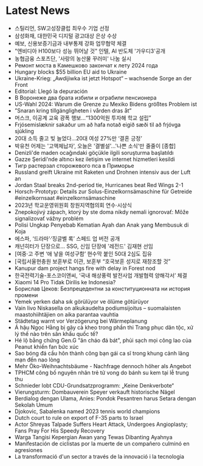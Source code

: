 # Latest News
-  스틸리언, SW고성장클럽 최우수 기업 선정
-  삼성화재, 대한민국 디지털 광고대상 은상 수상
-  예보, 신용보증기금과 내부통제 강화 업무협약 체결
-  "엔비디아 H100보다 성능 뛰어날 것" 인텔, AI 반도체 '가우디3'공개
-  농협금융 스포츠단, '사랑의 농산물 꾸러미' 나눔 실시
-  Ремонт моста в Камешково закончат к лету 2024 года
-  Hungary blocks $55 billion EU aid to Ukraine
-  Ukraine-Krieg: „Awdijiwka ist jetzt Hotspot“ – wachsende Sorge an der Front
-  Editorial: Llegó la depuración
-  В Воронеже два брата избили и ограбили пенсионера
-  US-Wahl 2024: Warum die Grenze zu Mexiko Bidens größtes Problem ist
-  ”Snaran kring tillgängligheten i vården dras åt”
-  머스크, 이공계 교육 광폭 행보…“1300억원 투자해 학교 설립”
-  Frjósemislæknir sakaður um að hafa notað eigið sæði til að frjóvga sjúkling
-  20대 소득 줄고 빚 늘었다…20대 여성 27%만 ‘결혼 긍정’
-  박유천 어제는 '고액체납자', 오늘은 '결별설'…'나쁜 소식'만 줄줄이 [종합]
-  Denizli'de maden ocağındaki göçükle ilgili soruşturma başlatıldı
-  Gazze Şeridi'nde altıncı kez iletişim ve internet hizmetleri kesildi
-  Тигр растерзал сторожевого пса в Приморье
-  Russland greift Ukraine mit Raketen und Drohnen intensiv aus der Luft an
-  Jordan Staal breaks 2nd-period tie, Hurricanes beat Red Wings 2-1
-  Horsch-Prototyp: Details zur Solus-Einzelkornsämaschine für Getreide #einzelkornsaat #einzelkornsämaschine
-  2023년 학교운영위원회 창원지역협의회 연수·시상식
-  Znepokojivý zápach, ktorý by ste doma nikdy nemali ignorovať: Môže signalizovať vážny problém
-  Polisi Ungkap Penyebab Kematian Ayah dan Anak yang Membusuk di Koja
-  에스파, ‘드라마’·‘징글벨 록’ 스페드 업 버전 공개
-  캐넌히터가 단장으로… SSG, 신임 단장에 '레전드' 김재현 선임
-  [여중·고 주변 ‘애 낳을 여성구함’ 현수막 붙인 50대 2심도 집유
-  [국립서울현충원 보훈부로 이관, 보훈부 “호국보훈 성지로 재창조할 것”
-  Kanupur dam project hangs fire with delay in Forest nod
-  한국전력기술-포스코이앤씨, ‘국내 해상풍력 발전사업 개발협력 양해각서’ 체결
-  Xiaomi 14 Pro Tidak Dirilis ke Indonesia?
-  Борислав Цеков: Безпрецедентни за конституционната ни история промени
-  Yemek yerken daha sık görülüyor ve ölüme götürüyor
-  Vain Iivo Niskasella on alkukaudelta podiumsijoitus – suomalaisten maastohiihtäjien on aika parantaa vauhtia
-  Städtetag warnt vor Verzögerung bei Wärmeplanung
-  Á hậu Ngọc Hằng bị gãy cà kheo trong phần thi Trang phục dân tộc, xử lý thế nào trên sân khấu quốc tế?
-  Hé lộ bằng chứng Gen.G "ăn cháo đá bát", phủi sạch mọi công lao của Peanut khiến fan bức xúc
-  Sao bóng đá cầu hôn thành công bạn gái ca sĩ trong khung cảnh lãng mạn đến nao lòng
-  Mehr Öko-Weihnachtsbäume - Nachfrage dennoch höher als Angebot
-  TPHCM công bố nguyên nhân trẻ tử vong do bánh su kem tại lễ trung thu
-  Schnieder lobt CDU-Grundsatzprogramm: „Keine Denkverbote“
-  Vierungsturm: Dombauverein Speyer verkauft historische Nägel
-  Berdialog dengan Ulama, Anies: Pondok Pesantren harus Setara dengan Sekolah Umum
-  Djokovic, Sabalenka named 2023 tennis world champions
-  Dutch court to rule on export of F-35 parts to Israel
-  Actor Shreyas Talpade Suffers Heart Attack, Undergoes Angioplasty; Fans Pray For His Speedy Recovery
-  Warga Tangisi Kepergian Awan yang Tewas Dibanting Ayahnya
-  Manifestación de ciclistas por la muerte de un compañero culminó en agresiones
-  La transformació d'un sector a través de la innovació i la tecnologia
